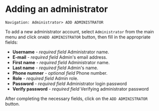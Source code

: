 # Adding an administrator

```text
Navigation: Administrator> ADD ADMINISTRATOR
```

To add a new administrator account, select `Administrator` from the main menu and click on`ADD ADMINISTRATOR` button, then fill in the appropriate fields:

* **Username** _- required field_ Administrator name.
* **E-mail** _- required field_ Admin's email address.
* **First name** _- required field_ Administrator name.
* **Last name** _- required field_ Admin's name.
* **Phone numner** _- optional field_ Phone number.
* **Role** _- required field_ Admin role.
* **Password** _- required field_ Administrator login password
* **Verify password** _- required field_ Verifying administrator password

After completing the necessary fields, click on the `ADD ADMINISTRATOR` button.

